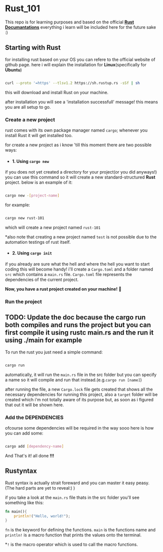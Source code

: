 # Rust_101

This repo is for learning purposes and based on the official [**Rust Documantations**](https://doc.rust-lang.org/book/) everything i learn will be included here for the future sake :)

## Starting with Rust

for installing rust based on your OS you can refere to the official website of github page. here i will explain the installation for **Linux**(specifically for **Ubuntu**)

```bash

curl --proto '=https' --tlsv1.2 https://sh.rustup.rs -sSf | sh
```

this will download and install Rust on your machine.

after installation you will see a 'installation successfull' message! this means you are all setup to go.

### Create a new project

rust comes with its own package manager named `cargo`; whenever you install Rust it will get installed too.

for create a new project as i know 'till this moment there are two possible ways:

- #### 1. Using `cargo new`

if you does not yet created a directory for your project(or you did anyways!) you can use this command so it will create a new standard-structured **Rust** project. below is an example of it:

```bash

cargo new -[project-name]
```

for example:

```bash

cargo new rust-101
```

which will create a new project named `rust-101`

*also note that creating a new project named `test` is not possible due to the automation testings of rust itself.

- #### 2. Using `cargo init`

if you already are sure what the hell and where the hell you want to start coding this will become handy!
i'll create a `Cargo.toml` and a folder named `src` which contains a `main.rs` file.
`Cargo.toml` file represents the dependencies of the current project.

**Now, you have a rust project created on your machine!** 🎉

### Run the project

## TODO: Update the doc because the cargo run both compiles and runs the project but you can first compile it using rustc main.rs and the run it using ./main for example

To run the rust you just need a simple command:

```bash

cargo run
```

automatically, it will run the `main.rs` file in the src folder but you can specify a name so it will compile and run that instead.(e.g.`cargo run [name]`)

after running the file, a new `Cargo.lock` file gets created that shows all the necessary dependencies for running this project, also a `target` folder will be created which i'm not totally aware of its purpose but, as soon as i figured that out it will be shown here.

### Add the DEPENDENCIES

ofcourse some dependencies will be required in the way sooo here is how you can add some:

```bash

cargo add [dependency-name]
```

And That's it! all done **!!!**

## Rustyntax

Rust syntax is actually strait foreward and you can master it easy peasy.(The hard parts are yet to reveal:) )

if you take a look at the `main.rs` file thats in the src folder you'll see something like this:

```rust
fn main(){
    println!("Hello, world!");
}
```

`fn` is the keyword for defining the functions. `main` is the functions name and `println!` is a macro function that prints the values onto the terminal.

*`!` is the macro operator which is used to call the macro functions.
